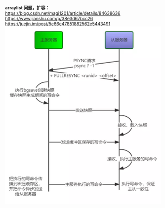 **arraylist 问题，扩容：**
https://blog.csdn.net/magi1201/article/details/84638636
https://www.jianshu.com/p/38e3d67bcc26
https://juejin.im/post/5c66c47851882562e5443491
![](png/16d3ea1dbeb04fc9)